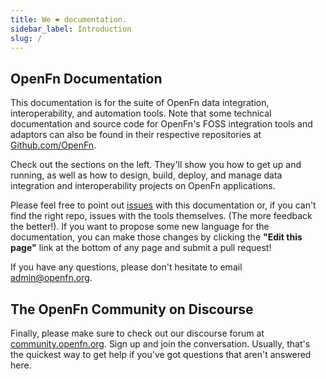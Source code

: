 ```yaml
---
title: We ❤️ documentation.
sidebar_label: Introduction
slug: /
---
```


## OpenFn Documentation

This documentation is for the suite of OpenFn data integration,
interoperability, and automation tools. Note that some technical documentation
and source code for OpenFn's FOSS integration tools and adaptors can also be
found in their respective repositories at
[Github.com/OpenFn](https://github.com/openfn).

Check out the sections on the left. They'll show you how to get up and running,
as well as how to design, build, deploy, and manage data integration and
interoperability projects on OpenFn applications.

Please feel free to point out [issues](https://github.com/openfn/docs/issues)
with this documentation or, if you can't find the right repo, issues with the
tools themselves. (The more feedback the better!). If you want to propose some
new language for the documentation, you can make those changes by clicking the
**"Edit this page"** link at the bottom of any page and submit a pull request!

If you have any questions, please don't hesitate to email
[admin@openfn.org](mailto:admin@openfn.org).

## The OpenFn Community on Discourse

Finally, please make sure to check out our discourse forum at
[community.openfn.org](https://community.openfn.org). Sign up and join the
conversation. Usually, that's the quickest way to get help if you've got
questions that aren't answered here.

